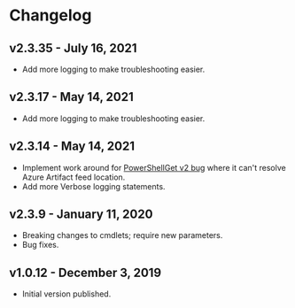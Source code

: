 # Changelog

## v2.3.35 - July 16, 2021

- Add more logging to make troubleshooting easier.

## v2.3.17 - May 14, 2021

- Add more logging to make troubleshooting easier.

## v2.3.14 - May 14, 2021

- Implement work around for [PowerShellGet v2 bug](https://github.com/PowerShell/PowerShellGetv2/issues/619#issuecomment-718837449) where it can't resolve Azure Artifact feed location.
- Add more Verbose logging statements.

## v2.3.9 - January 11, 2020

- Breaking changes to cmdlets; require new parameters.
- Bug fixes.

## v1.0.12 - December 3, 2019

- Initial version published.
